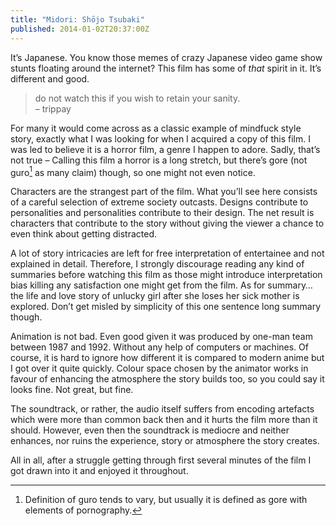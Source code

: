 ```yaml
---
title: "Midori: Shōjo Tsubaki"
published: 2014-01-02T20:37:00Z
---
```


It’s Japanese. You know those memes of crazy Japanese video game show stunts floating around the
internet? This film has some of *that* spirit in it. It’s different and good.

> do not watch this if you wish to retain your sanity. <br/>
> – trippay

For many it would come across as a classic example of mindfuck style story,
exactly what I was looking for when I acquired a copy of this film. I was led
to believe it is a horror film, a genre I happen to adore. Sadly, that’s not
true – Calling this film a horror is a long stretch, but there’s gore (not
guro[^guro] as many claim) though, so one might not even notice.

[^guro]: Definition of guro tends to vary, but usually it is defined as gore
with elements of pornography.

Characters are the strangest part of the film. What you’ll see here consists
of a careful selection of extreme society outcasts. Designs contribute to
personalities and personalities contribute to their design. The net result is
characters that contribute to the story without giving the viewer a chance to
even think about getting distracted.

A lot of story intricacies are left for free interpretation of entertainee and
not explained in detail. Therefore, I strongly discourage reading any kind of
summaries before watching this film as those might introduce interpretation
bias killing any satisfaction one might get from the film. As for summary… the
life and love story of unlucky girl after she loses her sick mother is
explored. Don’t get misled by simplicity of this one sentence long summary
though.


Animation is not bad. Even good given it was produced by one-man team between
1987 and 1992. Without any help of computers or machines. Of course, it is hard
to ignore how different it is compared to modern anime but I got over it quite
quickly. Colour space chosen by the animator works in favour of enhancing the
atmosphere the story builds too, so you could say it looks fine. Not great, but
fine.

The soundtrack, or rather, the audio itself suffers from encoding artefacts
which were more than common back then and it hurts the film more than it
should. However, even then the soundtrack is mediocre and neither enhances,
nor ruins the experience, story or atmosphere the story creates.

All in all, after a struggle getting through first several minutes of the film
I got drawn into it and enjoyed it throughout.

<!-- Character Score: 7 -->
<!-- Story Score: 8 -->
<!-- Animation Score: 7 -->
<!-- Sound Score: 5 -->
<!-- Enjoyment Score: 9 -->

<!-- Total: 8 -->
